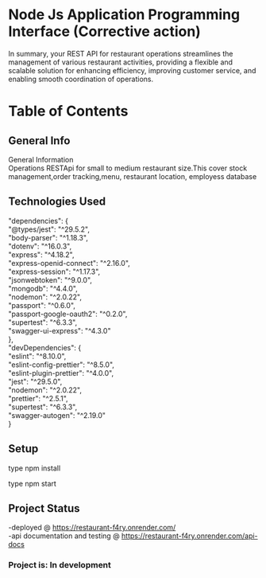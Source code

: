 
# Node Js Application Programming Interface (Corrective action)

In summary, your REST API for restaurant operations streamlines the management of various restaurant activities, providing a flexible and scalable solution for enhancing efficiency, improving customer service, and enabling smooth coordination of operations.


# Table of Contents

## General Info  
General Information  
Operations RESTApi for small to medium restaurant size.This cover stock management,order tracking,menu, restaurant location, employess database



## Technologies Used  
"dependencies": {  
    "@types/jest": "^29.5.2",  
    "body-parser": "^1.18.3",  
    "dotenv": "^16.0.3",  
    "express": "^4.18.2",  
    "express-openid-connect": "^2.16.0",  
    "express-session": "^1.17.3",  
    "jsonwebtoken": "^9.0.0",  
    "mongodb": "^4.4.0",  
    "nodemon": "^2.0.22",  
    "passport": "^0.6.0",  
    "passport-google-oauth2": "^0.2.0",  
    "supertest": "^6.3.3",  
    "swagger-ui-express": "^4.3.0"  
  },  
  "devDependencies": {  
    "eslint": "^8.10.0",  
    "eslint-config-prettier": "^8.5.0",  
    "eslint-plugin-prettier": "^4.0.0",  
    "jest": "^29.5.0",  
    "nodemon": "^2.0.22",  
    "prettier": "^2.5.1",  
    "supertest": "^6.3.3",  
    "swagger-autogen": "^2.19.0"  
  }    

    

## Setup
type npm install 

type npm start 



## Project Status
-deployed @   https://restaurant-f4ry.onrender.com/     
-api documentation and testing  @ https://restaurant-f4ry.onrender.com/api-docs     
### Project is: In development  


